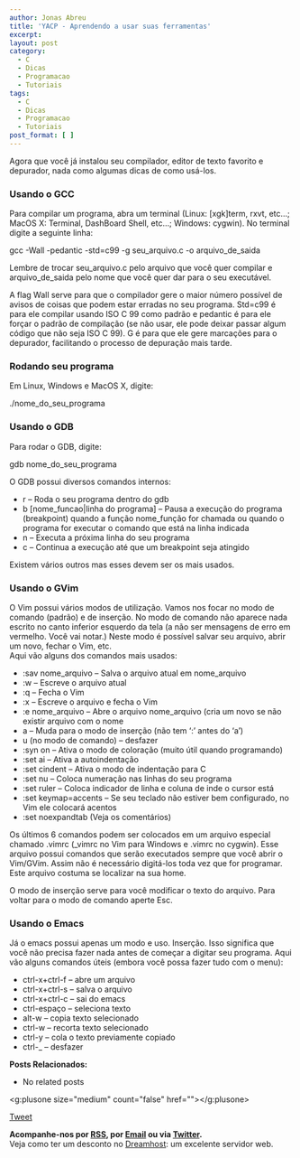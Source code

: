 ```yaml
---
author: Jonas Abreu
title: 'YACP - Aprendendo a usar suas ferramentas'
excerpt:
layout: post
category:
  - C
  - Dicas
  - Programacao
  - Tutoriais
tags:
  - C
  - Dicas
  - Programacao
  - Tutoriais
post_format: [ ]
---
```

Agora que você já instalou seu compilador, editor de texto favorito e depurador, nada como algumas dicas de como usá-los.

### **Usando o GCC**

Para compilar um programa, abra um terminal (Linux: [xgk]term, rxvt, etc…; MacOS X: Terminal, DashBoard Shell, etc…; Windows: cygwin). No terminal digite a seguinte linha:

gcc -Wall -pedantic -std=c99 -g seu\_arquivo.c -o arquivo\_de_saida

Lembre de trocar seu\_arquivo.c pelo arquivo que você quer compilar e arquivo\_de_saida pelo nome que você quer dar para o seu executável.

A flag Wall serve para que o compilador gere o maior número possível de avisos de coisas que podem estar erradas no seu programa. Std=c99 é para ele compilar usando ISO C 99 como padrão e pedantic é para ele forçar o padrão de compilação (se não usar, ele pode deixar passar algum código que não seja ISO C 99). G é para que ele gere marcações para o depurador, facilitando o processo de depuração mais tarde.

### **Rodando seu programa**

Em Linux, Windows e MacOS X, digite:

./nome\_do\_seu_programa

### **Usando o GDB**

Para rodar o GDB, digite:

gdb nome\_do\_seu_programa

O GDB possui diversos comandos internos:

*   r – Roda o seu programa dentro do gdb
*   b [nome\_funcao|linha do programa] – Pausa a execução do programa (breakpoint) quando a função nome\_função for chamada ou quando o programa for executar o comando que está na linha indicada
*   n – Executa a próxima linha do seu programa
*   c – Continua a execução até que um breakpoint seja atingido

Existem vários outros mas esses devem ser os mais usados.

### **Usando o GVim**

O Vim possui vários modos de utilização. Vamos nos focar no modo de comando (padrão) e de inserção. No modo de comando não aparece nada escrito no canto inferior esquerdo da tela (a não ser mensagens de erro em vermelho. Você vai notar.) Neste modo é possível salvar seu arquivo, abrir um novo, fechar o Vim, etc.  
Aqui vão alguns dos comandos mais usados:

*   :sav nome\_arquivo – Salva o arquivo atual em nome\_arquivo
*   :w – Escreve o arquivo atual
*   :q – Fecha o Vim
*   :x – Escreve o arquivo e fecha o Vim
*   :e nome\_arquivo – Abre o arquivo nome\_arquivo (cria um novo se não existir arquivo com o nome
*   a – Muda para o modo de inserção (não tem ‘:’ antes do ‘a’)
*   u (no modo de comando) – desfazer
*   :syn on – Ativa o modo de coloração (muito útil quando programando)
*   :set ai – Ativa a autoindentação
*   :set cindent – Ativa o modo de indentação para C
*   :set nu – Coloca numeração nas linhas do seu programa
*   :set ruler – Coloca indicador de linha e coluna de inde o cursor está
*   :set keymap=accents – Se seu teclado não estiver bem configurado, no Vim ele colocará acentos
*   :set noexpandtab (Veja os comentários)

Os últimos 6 comandos podem ser colocados em um arquivo especial chamado .vimrc (_vimrc no Vim para Windows e .vimrc no cygwin). Esse arquivo possui comandos que serão executados sempre que você abrir o Vim/GVim. Assim não é necessário digitá-los toda vez que for programar. Este arquivo costuma se localizar na sua home.

O modo de inserção serve para você modificar o texto do arquivo. Para voltar para o modo de comando aperte Esc.

### **Usando o Emacs**

Já o emacs possui apenas um modo e uso. Inserção. Isso significa que você não precisa fazer nada antes de começar a digitar seu programa. Aqui vão alguns comandos úteis (embora você possa fazer tudo com o menu):

*   ctrl-x+ctrl-f – abre um arquivo
*   ctrl-x+ctrl-s – salva o arquivo
*   ctrl-x+ctrl-c – sai do emacs
*   ctrl-espaço – seleciona texto
*   alt-w – copia texto selecionado
*   ctrl-w – recorta texto selecionado
*   ctrl-y – cola o texto previamente copiado
*   ctrl-_ – desfazer

**Posts Relacionados:** 
*   No related posts

<g:plusone size="medium" count="false" href=""></g:plusone> 

[Tweet][1] 





**Acompanhe-nos por [ RSS][2], por [Email][3] ou via [Twitter][4].**  
Veja como ter um desconto no [Dreamhost][5]: um excelente servidor web.

 [1]: https://twitter.com/share
 [2]: http://feeds.feedburner.com/VidaGeek
 [3]: http://feedburner.google.com/fb/a/mailverify?uri=VidaGeek&loc=pt_BR
 [4]: http://twitter.com/blogvidageek
 [5]: http://vidageek.net/dreamhost/
